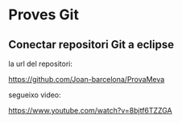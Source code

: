 
# Proves Git

## Conectar repositori Git a eclipse

la url del repositori:

https://github.com/Joan-barcelona/ProvaMeva


segueixo video:

https://www.youtube.com/watch?v=8bjtf6TZZGA